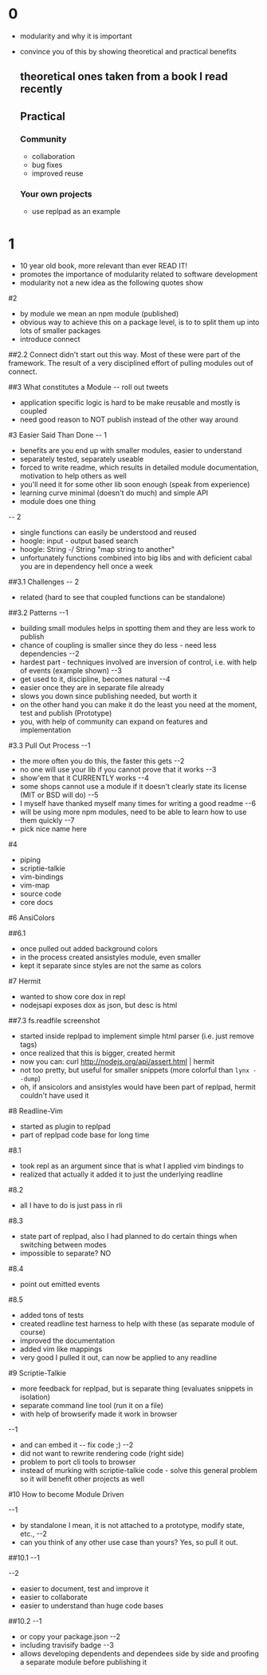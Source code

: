 # 0
- modularity and why it is important
- convince you of this by showing theoretical and practical benefits

  ## theoretical ones taken from a book I read recently

  ## Practical 

  ### Community
  - collaboration
  - bug fixes
  - improved reuse
  ### Your own projects
  - use replpad as an example

# 1 
- 10 year old book, more relevant than ever READ IT!
- promotes the importance of modularity related to software development
- modularity not a new idea as the following quotes show

#2 
- by module we mean an npm module (published)
- obvious way to achieve this on a package level, is to to split them up into lots of smaller packages
- introduce connect

##2.2
  Connect didn't start out this way. Most of these were part of the framework.
  The result of a very disciplined effort of pulling modules out of connect.

##3 What constitutes a Module
-- roll out tweets
- application specific logic is hard to be make reusable and mostly is coupled
- need good reason to NOT publish instead of the other way around

#3 Easier Said Than Done
-- 1
- benefits are you end up with smaller modules, easier to understand
- separately tested, separately useable
- forced to write readme, which results in detailed module documentation, motivation to help others as well
- you'll need it for some other lib soon enough (speak from experience)
- learning curve minimal (doesn't do much) and simple API
- module does one thing

-- 2
- single functions can easily be understood and reused
- hoogle: input - output based search
- hoogle: String -/ String "map string to another"
- unfortunately functions combined into big libs and with deficient cabal you are in dependency hell once a week

##3.1 Challenges
-- 2
- related (hard to see that coupled functions can be standalone)

##3.2 Patterns
--1
- building small modules helps in spotting them and they are less work to publish
- chance of coupling is smaller since they do less - need less dependencies 
--2
- hardest part - techniques involved are inversion of control, i.e. with help of events (example shown)
--3
- get used to it, discipline, becomes natural
--4
- easier once they are in separate file already
- slows you down since publishing needed, but worth it
- on the other hand you can make it do the least you need at the moment, test and publish (Prototype)
- you, with help of community can expand on features and implementation

#3.3 Pull Out Process
--1
- the more often you do this, the faster this gets
--2
- no one will use your lib if you cannot prove that it works
--3
- show'em that it CURRENTLY works
--4
- some shops cannot use a module if it doesn't clearly state its license (MIT or BSD will do)
--5
- I myself have thanked myself many times for writing a good readme
--6
- will be using more npm modules, need to be able to learn how to use them quickly
--7
- pick nice name here

#4
- piping
- scriptie-talkie
- vim-bindings
- vim-map
- source code
- core docs

#6 AnsiColors

##6.1
- once pulled out added background colors
- in the process created ansistyles module, even smaller
- kept it separate since styles are not the same as colors

#7 Hermit
- wanted to show core dox in repl
- nodejsapi exposes dox as json, but desc is html

##7.3 fs.readfile screenshot
- started inside replpad to implement simple html parser (i.e. just remove tags)
- once realized that this is bigger, created hermit
- now you can: curl http://nodejs.org/api/assert.html | hermit
- not too pretty, but useful for smaller snippets (more colorful than `lynx --dump`)
- oh, if ansicolors and ansistyles would have been part of replpad, hermit couldn't have used it

#8 Readline-Vim
- started as plugin to replpad
- part of replpad code base for long time

#8.1
- took repl as an argument since that is what I applied vim bindings to
- realized that actually it added it to just the underlying readline

#8.2
- all I have to do is just pass in rli

#8.3
- state part of replpad, also I had planned to do certain things when switching between modes
- impossible to separate? NO

#8.4
- point out emitted events

#8.5
- added tons of tests
- created readline test harness to help with these (as separate module of course)
- improved the documentation
- added vim like mappings
- very good I pulled it out, can now be applied to any readline

#9 Scriptie-Talkie
- more feedback for replpad, but is separate thing (evaluates snippets in isolation)
- separate command line tool (run it on a file)
- with help of browserify made it work in browser

--1
- and can embed it -- fix code ;)
--2
- did not want to rewrite rendering code (right side)
- problem to port cli tools to browser
- instead of murking with scriptie-talkie code - solve this general problem so it will benefit other projects as well

#10 How to become Module Driven

--1
- by standalone I mean, it is not attached to a prototype, modify state, etc.,
--2  
- can you think of any other use case than yours? Yes, so pull it out.

##10.1
--1

--2
- easier to document, test and improve it
- easier to collaborate
- easier to understand than huge code bases

##10.2
--1
- or copy your package.json
--2
- including travisify badge
--3
- allows developing dependents and dependees side by side and proofing a separate module before publishing it
